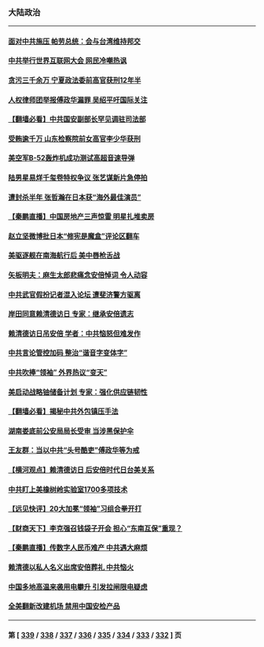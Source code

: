 ### 大陆政治
---
#### [面对中共施压 帕劳总统：会与台湾维持邦交](../../pages/ncid277/n13780555.md) 
#### [中共举行世界互联网大会 网民冷嘲热讽](../../pages/ncid277/n13780577.md) 
#### [贪污三千余万 宁夏政法委前高官获刑12年半](../../pages/ncid277/n13780596.md) 
#### [人权律师团举报傅政华漏罪 吴绍平吁国际关注](../../pages/ncid277/n13780561.md) 
#### [【翻墙必看】中共国安副部长罕见调驻司法部](../../pages/ncid277/n13780452.md) 
#### [受贿逾千万 山东检察院前女高官李少华获刑](../../pages/ncid277/n13780407.md) 
#### [美空军B-52轰炸机成功测试高超音速导弹](../../pages/ncid277/n13780324.md) 
#### [陆男星易烊千玺卷特权争议 张艺谋新片急停拍](../../pages/ncid277/n13780363.md) 
#### [遭封杀半年 张哲瀚在日本获“海外最佳演员”](../../pages/ncid277/n13780297.md) 
#### [【秦鹏直播】中国房地产三声惊雷 明星扎堆卖房](../../pages/ncid277/n13780329.md) 
#### [赵立坚微博批日本“修宪是魔盒”评论区翻车](../../pages/ncid277/n13780183.md) 
#### [美驱逐舰在南海航行后 美中唇枪舌战](../../pages/ncid277/n13780060.md) 
#### [矢板明夫：麻生太郎悲痛念安倍悼词 令人动容](../../pages/ncid277/n13780221.md) 
#### [中共武官假扮记者混入论坛 遭斐济警方驱离](../../pages/ncid277/n13780171.md) 
#### [岸田同意赖清德访日 专家：继承安倍遗志](../../pages/ncid277/n13779893.md) 
#### [赖清德访日吊安倍 学者：中共恼怒但难发作](../../pages/ncid277/n13780187.md) 
#### [中共言论管控加码 整治“谐音字变体字”](../../pages/ncid277/n13779959.md) 
#### [中共吹捧“领袖” 外界热议“变天”](../../pages/ncid277/n13779870.md) 
#### [美启动战略铀储备计划 专家：强化供应链韧性](../../pages/ncid277/n13779792.md) 
#### [【翻墙必看】揭秘中共外包镇压手法](../../pages/ncid277/n13779634.md) 
#### [湖南娄底前公安局局长受审 当涉黑保护伞](../../pages/ncid277/n13779599.md) 
#### [王友群：当以中共“头号酷吏”傅政华等为戒](../../pages/ncid277/n13779377.md) 
#### [【横河观点】赖清德访日 后安倍时代日台美关系](../../pages/ncid277/n13779502.md) 
#### [中共盯上美橡树岭实验室1700多项技术](../../pages/ncid277/n13779432.md) 
#### [【远见快评】20大加冕“领袖”习组合拳开打](../../pages/ncid277/n13779419.md) 
#### [【财商天下】李克强召钱袋子开会 担心“东南互保”重现？](../../pages/ncid277/n13779421.md) 
#### [【秦鹏直播】传数字人民币难产 中共遇大麻烦](../../pages/ncid277/n13779496.md) 
#### [赖清德以私人名义出席安倍葬礼 中共恼火](../../pages/ncid277/n13779158.md) 
#### [中国多地高温来袭用电攀升 引发拉闸限电疑虑](../../pages/ncid277/n13779376.md) 
#### [全美翻新改建机场 禁用中国安检产品](../../pages/ncid277/n13779356.md) 

---
#### 第 [ [339](./339.md) / [338](./338.md) / [337](./337.md) / [336](./336.md) / [335](./335.md) / [334](./334.md) / [333](./333.md) / [332](./332.md) ] 页
